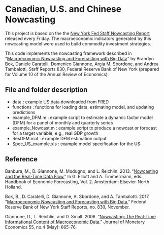 # Canadian, U.S. and Chinese Nowcasting

This project is based on the the [New York Fed Staff Nowcasting Report](https://www.newyorkfed.org/research/policy/nowcast) released every Friday.
The macroeconomic indicators generated by this nowcasting model were used to build commodity investment strategies.

This code implements the nowcasting framework described in "[Macroeconomic Nowcasting and Forecasting with Big Data](https://www.newyorkfed.org/research/staff_reports/sr830.html)" by Brandyn Bok, Daniele Caratelli, Domenico Giannone, Argia M. Sbordone, and Andrea Tambalotti, Staff Reports 830, Federal Reserve Bank of New York (prepared for Volume 10 of the Annual Review of Economics).

## File and folder description
- data : example US data downloaded from FRED
- functions : functions for loading data, estimating model, and updating predictions
- example_DFM.m : example script to estimate a dynamic factor model (DFM) for a panel of monthly and quarterly series
- example_Nowcast.m : example script to produce a nowcast or forecast for a target variable, e.g., real GDP growth
- ResDFM.mat : example DFM estimation output
- Spec_US_example.xls : example model specification for the US

## Reference
Banbura, M., D. Giannone, M. Modugno, and L. Reichlin. 2013. “[Nowcasting and the Real-Time Data Flow.](https://ideas.repec.org/h/eee/ecofch/2-195.html)” In G. Elliott and A. Timmermann, eds., Handbook of Economic Forecasting, Vol. 2. Amsterdam: Elsevier-North Holland.  

Bok, B., D. Caratelli, D. Giannone, A. Sbordone, and A. Tambalotti. 2017. “[Macroeconomic Nowcasting and Forecasting with Big Data.](https://www.newyorkfed.org/research/staff_reports/sr830)” Federal Reserve Bank of New York Staff Reports, no. 830, November.  

Giannone, D., L. Reichlin, and D. Small. 2008. “[Nowcasting: The Real-Time Informational Content of Macroeconomic Data.](https://ideas.repec.org/a/eee/moneco/v55y2008i4p665-676.html)” Journal of Monetary Economics 55, no.4 (May): 665-76.
